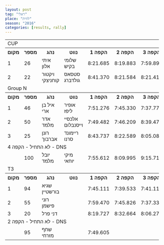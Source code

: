 ```yaml
---
layout: post
tag: "ראלי"
place: "לוזית"
season: "2016"
categories: [results, rally]
---
```

<table class="line_color">
<tr>
    <td colspan="99" class="title_font">CUP</td>
</tr>
<tr class="rnkh_bkcolor">
    <th class="rnkh_font">מקום</th>
    <th class="rnkh_font">מספר</th>
    <th class="rnkh_font">נהג</th>
    <th class="rnkh_font">נווט</th>
    <th class="rnkh_font">הקפה 1</th>
    <th class="rnkh_font">הקפה 2</th>
    <th class="rnkh_font">הקפה 3</th>
    <th class="rnkh_font">הקפה 4</th>
    <th class="rnkh_font">זמן</th>
    <th class="rnkh_font">פער</th>
</tr>
<tr class="rnk_bkcolor">
    <td class="rnk_font">1</td>
    <td class="rnk_font">26</td>
    <td class="rnk_font">איתי אלון</td>
    <td class="rnk_font">שלומי בקיש</td>
    <td class="rnk_font">8:21.685</td>
    <td class="rnk_font">8:19.883</td>
    <td class="rnk_font">7:59.893</td>
    <td class="rnk_font">8:10.941</td>
    <td class="rnk_font">32:52.402</td>
    <td class="rnk_font"></td>
</tr>
<tr class="rnk_bkcolor">
    <td class="rnk_font">2</td>
    <td class="rnk_font">22</td>
    <td class="rnk_font">ויקטור קוחניצקי</td>
    <td class="rnk_font">סטסאס גולדברג</td>
    <td class="rnk_font">8:41.370</td>
    <td class="rnk_font">8:21.584</td>
    <td class="rnk_font">8:21.418</td>
    <td class="rnk_font">8:27.221</td>
    <td class="rnk_font">33:51.593</td>
    <td class="rnk_font">59.191</td>
</tr>
<tr>
    <td colspan="99" class="title_font">Group N</td>
</tr>
<tr class="rnkh_bkcolor">
    <th class="rnkh_font">מקום</th>
    <th class="rnkh_font">מספר</th>
    <th class="rnkh_font">נהג</th>
    <th class="rnkh_font">נווט</th>
    <th class="rnkh_font">הקפה 1</th>
    <th class="rnkh_font">הקפה 2</th>
    <th class="rnkh_font">הקפה 3</th>
    <th class="rnkh_font">הקפה 4</th>
    <th class="rnkh_font">זמן</th>
    <th class="rnkh_font">פער</th>
</tr>
<tr class="rnk_bkcolor">
    <td class="rnk_font">1</td>
    <td class="rnk_font">46</td>
    <td class="rnk_font">איל בן ארי</td>
    <td class="rnk_font">אופיר ליפז</td>
    <td class="rnk_font">7:51.276</td>
    <td class="rnk_font">7:45.330</td>
    <td class="rnk_font">7:37.779</td>
    <td class="rnk_font">7:35.673</td>
    <td class="rnk_font">30:50.058</td>
    <td class="rnk_font"></td>
</tr>
<tr class="rnk_bkcolor">
    <td class="rnk_font">2</td>
    <td class="rnk_font">50</td>
    <td class="rnk_font">אדר מלמד</td>
    <td class="rnk_font">אלכסיי וייסנבלום</td>
    <td class="rnk_font">7:49.482</td>
    <td class="rnk_font">7:46.209</td>
    <td class="rnk_font">8:39.475</td>
    <td class="rnk_font">7:56.144</td>
    <td class="rnk_font">32:11.310</td>
    <td class="rnk_font">1:21.252</td>
</tr>
<tr class="rnk_bkcolor">
    <td class="rnk_font">3</td>
    <td class="rnk_font">25</td>
    <td class="rnk_font">רונן אברבוך</td>
    <td class="rnk_font">ריימונד סרנו</td>
    <td class="rnk_font">8:43.737</td>
    <td class="rnk_font">8:22.589</td>
    <td class="rnk_font">8:05.082</td>
    <td class="rnk_font">8:03.406</td>
    <td class="rnk_font">33:14.814</td>
    <td class="rnk_font">2:24.756</td>
</tr>
<tr>
    <td colspan="99" class="subtitle_font">לא התחיל - הקפה 4 - DNS</td>
</tr>
<tr class="rnk_bkcolor">
    <td class="rnk_font"></td>
    <td class="rnk_font">100</td>
    <td class="rnk_font">יובל מלמד</td>
    <td class="rnk_font">מיקי יוחאי</td>
    <td class="rnk_font">7:55.612</td>
    <td class="rnk_font">8:09.995</td>
    <td class="rnk_font">9:15.710</td>
    <td class="rnk_font"></td>
    <td class="rnk_font"></td>
    <td class="rnk_font"></td>
</tr>
<tr>
    <td colspan="99" class="title_font">T3</td>
</tr>
<tr class="rnkh_bkcolor">
    <th class="rnkh_font">מקום</th>
    <th class="rnkh_font">מספר</th>
    <th class="rnkh_font">נהג</th>
    <th class="rnkh_font">נווט</th>
    <th class="rnkh_font">הקפה 1</th>
    <th class="rnkh_font">הקפה 2</th>
    <th class="rnkh_font">הקפה 3</th>
    <th class="rnkh_font">הקפה 4</th>
    <th class="rnkh_font">זמן</th>
    <th class="rnkh_font">פער</th>
</tr>
<tr class="rnk_bkcolor">
    <td class="rnk_font">1</td>
    <td class="rnk_font">94</td>
    <td class="rnk_font">שגיא בורשטיין</td>
    <td class="rnk_font"></td>
    <td class="rnk_font">7:45.111</td>
    <td class="rnk_font">7:39.533</td>
    <td class="rnk_font">7:41.111</td>
    <td class="rnk_font">7:32.586</td>
    <td class="rnk_font">30:38.341</td>
    <td class="rnk_font"></td>
</tr>
<tr class="rnk_bkcolor">
    <td class="rnk_font">2</td>
    <td class="rnk_font">55</td>
    <td class="rnk_font">רוני פישמן</td>
    <td class="rnk_font"></td>
    <td class="rnk_font">7:59.470</td>
    <td class="rnk_font">7:45.826</td>
    <td class="rnk_font">7:37.337</td>
    <td class="rnk_font">7:36.437</td>
    <td class="rnk_font">30:59.070</td>
    <td class="rnk_font">20.729</td>
</tr>
<tr class="rnk_bkcolor">
    <td class="rnk_font">3</td>
    <td class="rnk_font">20</td>
    <td class="rnk_font">דני פרל</td>
    <td class="rnk_font"></td>
    <td class="rnk_font">8:19.727</td>
    <td class="rnk_font">8:32.664</td>
    <td class="rnk_font">8:06.275</td>
    <td class="rnk_font">8:15.653</td>
    <td class="rnk_font">33:14.319</td>
    <td class="rnk_font">2:35.978</td>
</tr>
<tr>
    <td colspan="99" class="subtitle_font">לא התחיל - הקפה 2 - DNS</td>
</tr>
<tr class="rnk_bkcolor">
    <td class="rnk_font"></td>
    <td class="rnk_font">95</td>
    <td class="rnk_font">שחף מזרחי</td>
    <td class="rnk_font"></td>
    <td class="rnk_font">7:49.605</td>
    <td class="rnk_font"></td>
    <td class="rnk_font"></td>
    <td class="rnk_font"></td>
    <td class="rnk_font"></td>
    <td class="rnk_font"></td>
</tr>
</table>

